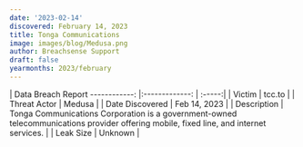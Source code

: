 ```yaml
---
date: '2023-02-14'
discovered: February 14, 2023
title: Tonga Communications
image: images/blog/Medusa.png
author: Breachsense Support
draft: false
yearmonths: 2023/february
---
```



| Data Breach Report
------------:     |:-------------:    | :-----:|
| Victim      | tcc.to      | 
| Threat Actor      | Medusa      | 
| Date Discovered      | Feb 14, 2023      | 
| Description      | Tonga Communications Corporation is a government-owned telecommunications provider offering mobile, fixed line, and internet services.      | 
| Leak Size      | Unknown      | 

